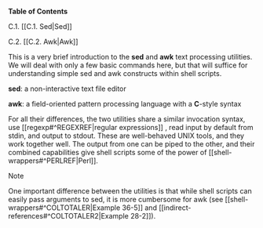 **Table of Contents**

C.1. [[C.1. Sed|Sed]]

C.2. [[C.2. Awk|Awk]]

This is a very brief introduction to the **sed** and **awk** text processing utilities. We will deal with only a few basic commands here, but that will suffice for understanding simple sed and awk constructs within shell scripts.

**sed**: a non-interactive text file editor

**awk**: a field-oriented pattern processing language with a **C**-style syntax

For all their differences, the two utilities share a similar invocation syntax, use [[regexp#^REGEXREF|regular expressions]] , read input by default from stdin, and output to stdout. These are well-behaved UNIX tools, and they work together well. The output from one can be piped to the other, and their combined capabilities give shell scripts some of the power of [[shell-wrappers#^PERLREF|Perl]].

> [!Note]
> One important difference between the utilities is that while shell scripts can easily pass arguments to sed, it is more cumbersome for awk (see [[shell-wrappers#^COLTOTALER|Example 36-5]] and [[indirect-references#^COLTOTALER2|Example 28-2]]).